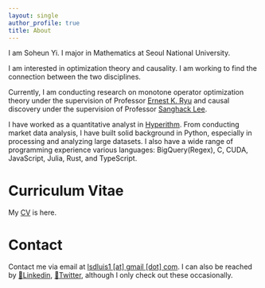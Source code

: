 ```yaml
---
layout: single
author_profile: true
title: About
---
```

I am Soheun Yi. I major in Mathematics at Seoul National University.

I am interested in optimization theory and causality. I am working to find the connection between the two disciplines.

Currently, I am conducting research on monotone operator optimization theory under the supervision of Professor [Ernest K. Ryu][Ryu] and causal discovery under the supervision of Professor [Sanghack Lee][Lee]. 

I have worked as a quantitative analyst in [Hyperithm][hyperithm]. 
From conducting market data analysis, I have built solid background in Python, especially in processing and analyzing large datasets. 
I also have a wide range of programming experience various languages: BigQuery(Regex), C, CUDA, JavaScript, Julia, Rust, and TypeScript.
<!-- Check out my project: [visualization of interpolation methods][na_visualization]. -->

# Curriculum Vitae
My [CV](../assets/soheunyi_cv.pdf) is here.

<!-- I enjoy visualizing mathematical concepts. You can check out my trial of [visualization of interpolation methods][na_visualization], programmed in Python and JavaScript(React). -->

# Contact
Contact me via email at [lsdluis1 [at] gmail [dot] com](mailto:lsdluis1@gmail.com). I can also be reached by [:link:Linkedin][linkedin], [:link:Twitter][twitter], although I only check out these occasionally.

[na_visualization]: https://lsdluis1.github.io/na_visualization/
[Ryu]: http://www.math.snu.ac.kr/~ernestryu/
[Lee]: https://www.sanghacklee.me/
[linkedin]: https://www.linkedin.com/in/soheun-yi-b7a923210/
[twitter]: https://twitter.com/isoheun
[hyperithm]: https://hyperithm.com/